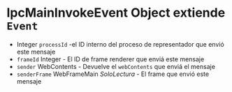 # IpcMainInvokeEvent Object extiende `Event`

* Integer `processId` -el ID interno del proceso de representador que envió este mensaje
* `frameId` Integer - El ID de frame renderer que enviá este mensaje
* `sender` WebContents - Devuelve el `webContents` que enviá el mensaje
* `senderFrame` WebFrameMain _SoloLectura_ - El frame que envió este mensaje
